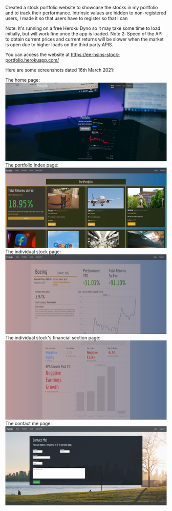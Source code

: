 Created a stock portfolio website to showcase the stocks in my portfolio and to track their performance. 
Intrinsic values are hidden to non-registered users, I made it so that users have to register so that I can 

Note: It's running on a free Heroku Dyno so it may take some time to load initially, but will work fine once the app is loaded.
Note 2: Speed of the API to obtain current prices and current returns will be slower when the market is open due to higher loads on the third party APIS.

You can access the website at https://ee-hsins-stock-portfolio.herokuapp.com/ 

Here are some screenshots dated 16th March 2021:

The home page:
<img src="readme_images/homePageScreenshot.JPG">
The portfolio Index page:
<img src="readme_images/portfolioPageScreenshot.JPG">
The individual stock page:
<img src="readme_images/individualStockScreenshot.JPG">
The individual stock's financial section page:
<img src="readme_images/individualStockFinancialsScreenshot.JPG">
The contact me page:
<img src="readme_images/contactPageScreenshot.JPG">